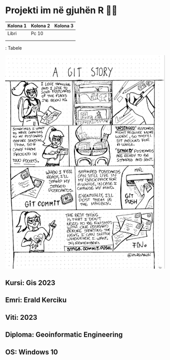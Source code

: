 # Projekti im në gjuhën R 🧑‍💻

| Kolona 1 | Kolona 2 | Kolona 3 |
|----------|----------|----------|
| Libri    | Pc 10    |          |
|          |          |          |
|          |          |          |

: Tabele

![](git-comic.jpeg)

## **Kursi**: Gis 2023

## **Emri**: Erald Kerciku

## **Viti**: 2023

## **Diploma**: Geoinformatic Engineering

## **OS**: Windows 10

